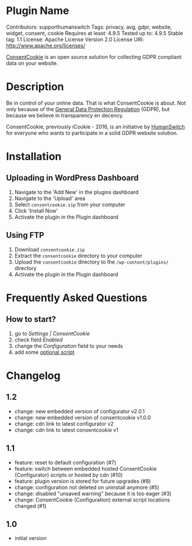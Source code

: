 # Plugin Name
Contributors: supporthumanswitch
Tags: privacy, avg, gdpr, website, widget, consent, cookie
Requires at least: 4.9.5
Tested up to: 4.9.5
Stable tag: 1.1
License: Apache License Version 2.0
License URI: http://www.apache.org/licenses/

[ConsentCookie](https://www.consentcookie.nl) is an open source solution for collecting GDPR compliant data on your website.

# Description

Be in control of your online data. That is what ConsentCookie is about.
Not only because of the [General Data Protection Regulation](https://www.eugdpr.org/) (GDPR), but because we believe in transparency en decency.

ConsentCookie, previously iCookie - 2016, is an initiative by [HumanSwitch](https://www.humanswitch.io) for everyone who wants to participate in a solid GDPR website solution.

# Installation

## Uploading in WordPress Dashboard

1. Navigate to the 'Add New' in the plugins dashboard
2. Navigate to the 'Upload' area
3. Select `consentcookie.zip` from your computer
4. Click 'Install Now'
5. Activate the plugin in the Plugin dashboard

## Using FTP

1. Download `consentcookie.zip`
2. Extract the `consentcookie` directory to your computer
3. Upload the `consentcookie` directory to the `/wp-content/plugins/` directory
4. Activate the plugin in the Plugin dashboard

# Frequently Asked Questions

## How to start? 

1. go to _Settings | ConsentCookie_
2. check field _Enabled_
3. change the _Configuration_ field to your needs
4. add some [optional script](https://www.consentcookie.nl/documentation/plugins/ "Plugins reference")

# Changelog
## 1.2
* change: new embedded version of configurator v2.0.1
* change: new embedded version of consentcookie v1.0.0
* change: cdn link to latest configurator v2
* change: cdn link to latest consentcookie v1

## 1.1
* feature: reset to default configuration (#7)
* feature: switch between embedded hosted ConsentCookie (Configurator) scripts or hosted by cdn (#10)
* feature: plugin version is stored for future upgrades (#8)
* change: configuration not deleted on uninstall anymore (#5)
* change: disabled "unsaved warning" because it is too eager (#3)
* change: ConsentCookie (Configuration) external script locations changed (#1)

## 1.0 
* initial version
